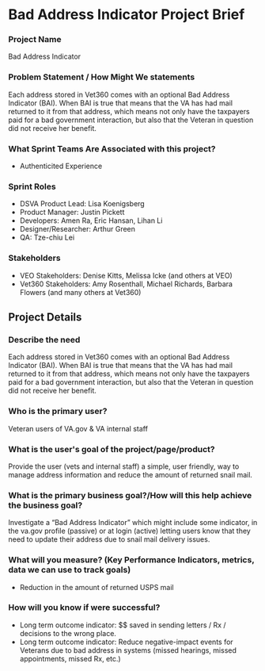 # Bad Address Indicator Project Brief

### Project Name

Bad Address Indicator

### Problem Statement / How Might We statements
Each address stored in Vet360 comes with an optional Bad Address Indicator (BAI). When BAI is true that means that the VA has had mail returned to it from that address, which means not only have the taxpayers paid for a bad government interaction, but also that the Veteran in question did not receive her benefit.

### What Sprint Teams Are Associated with this project? 
* Authenticited Experience 

### Sprint Roles

* DSVA Product Lead: Lisa Koenigsberg
* Product Manager: Justin Pickett
* Developers: Amen Ra, Eric Hansan, Lihan Li
* Designer/Researcher: Arthur Green
* QA: Tze-chiu Lei

### Stakeholders

* VEO Stakeholders: Denise Kitts, Melissa Icke (and others at VEO)
* Vet360 Stakeholders: Amy Rosenthall, Michael Richards, Barbara Flowers (and many others at Vet360)

## Project Details

### Describe the need
Each address stored in Vet360 comes with an optional Bad Address Indicator (BAI). When BAI is true that means that the VA has had mail returned to it from that address, which means not only have the taxpayers paid for a bad government interaction, but also that the Veteran in question did not receive her benefit.

### Who is the primary user?
Veteran users of VA.gov & VA internal staff

### What is the user's goal of the project/page/product?
Provide the user (vets and internal staff) a simple, user friendly, way to manage address information and reduce the amount of returned snail mail.

### What is the primary business goal?/How will this help achieve the business goal?

Investigate a “Bad Address Indicator” which might include some indicator, in the va.gov profile (passive) or at login (active) letting users know that they need to update their address due to snail mail delivery issues.

### What will you measure? (Key Performance Indicators, metrics, data we can use to track goals)

* Reduction in the amount of returned USPS mail

### How will you know if were successful?

* Long term outcome indicator: $$ saved in sending letters / Rx / decisions to the wrong place.
* Long term outcome indicator: Reduce negative-impact events for Veterans due to bad address in systems (missed hearings, missed appointments, missed Rx, etc.)
